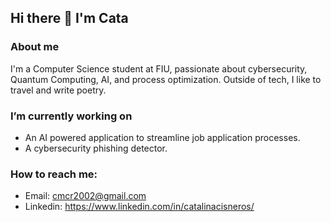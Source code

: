 ## Hi there 👋 I'm Cata

### About me
  I'm a Computer Science student at FIU, passionate about cybersecurity, Quantum Computing, AI, and process optimization. Outside of tech, I like to travel and write poetry.

### I’m currently working on
  - An AI powered application to streamline job application processes.
  - A cybersecurity phishing detector.

### How to reach me:
  - Email: cmcr2002@gmail.com
  - Linkedin: https://www.linkedin.com/in/catalinacisneros/


<!--
**catacisneros/catacisneros** is a ✨ _special_ ✨ repository because its `README.md` (this file) appears on your GitHub profile.

Here are some ideas to get you started:

- 🔭 I’m currently working on ...
- 🌱 I’m currently learning ...
- 👯 I’m looking to collaborate on ...
- 🤔 I’m looking for help with ...
- 💬 Ask me about ...
- 📫 How to reach me: ...
- 😄 Pronouns: ...
- ⚡ Fun fact: ...
-->
